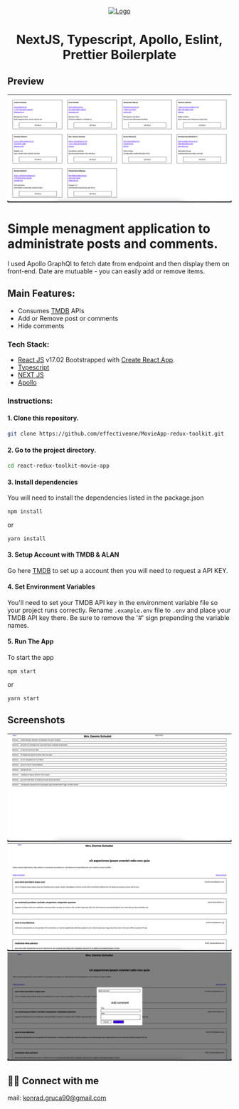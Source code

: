 
<p align="center">
  <a href="https://github.com/lucky-lore/nextjs-ts-rtl-jest-prettier-boilerplate">
    <img src="./public/favicon.ico" alt="Logo" width="80" height="80">
  </a>

  <h1 align="center">NextJS, Typescript, Apollo, Eslint, Prettier Boilerplate</h1>

  ## Preview
![Design preview for the Entertainment web app coding challenge](./assets/page/page1.png)

#  Simple menagment application to administrate posts and comments.

I used Apollo GraphQl to fetch date from endpoint and then display them on front-end. 
Date are mutuable - you can easily add or remove items. 


## Main Features:

- Consumes [TMDB](https://graphqlzero.almansi.me/api) APIs
- Add or Remove post or comments
- Hide comments


### Tech Stack:
- [React JS](https://reactjs.org/docs/getting-started.html) v17.02 Bootstrapped with [Create React App](https://github.com/facebook/create-react-app).
- [Typescript](https://www.typescriptlang.org/)
- [NEXT JS ](https://nextjs.org/)
- [Apollo](https://www.apollographql.com)

### Instructions:
#### 1. Clone this repository.
```bash
git clone https://github.com/effectiveone/MovieApp-redux-toolkit.git
```

#### 2. Go to the project directory.
```bash
cd react-redux-toolkit-movie-app
```
#### 3. Install dependencies
You will need to install the dependencies listed in the package.json
```
npm install
```
or
```
yarn install
```
#### 3. Setup Account with TMDB & ALAN
Go here [TMDB](https://www.themoviedb.org/signup?language=en-US) to set up a account then you will need to request a API KEY.


#### 4. Set Environment Variables
You'll need to set your TMDB API key in the environment variable file so your project runs correctly. Rename `.example.env` file to `.env` and place your TMDB API key there. Be sure to remove the '#' sign prepending the variable names.

#### 5. Run The App
To start the app 
```
npm start
```
or
```
yarn start
```

## Screenshots
![Design preview for the Entertainment web app coding challenge](./assets/page/page2.png)
![Design preview for the Entertainment web app coding challenge](./assets/page/page3.png)
![Design preview for the Entertainment web app coding challenge](./assets/page/page4.png)

## 👨‍💻 Connect with me 
mail: konrad.gruca90@gmail.com
